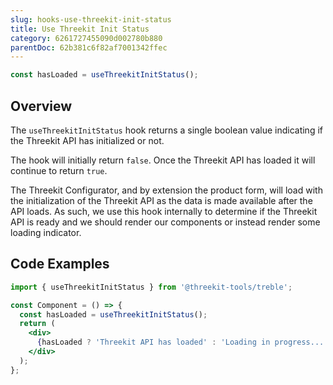 ```yaml
---
slug: hooks-use-threekit-init-status
title: Use Threekit Init Status
category: 6261727455090d002780b880
parentDoc: 62b381c6f82af7001342ffec
---
```


```jsx
const hasLoaded = useThreekitInitStatus();
```

## Overview

The `useThreekitInitStatus` hook returns a single boolean value indicating if the Threekit API has initialized or not.

The hook will initially return `false`. Once the Threekit API has loaded it will continue to return `true`.

The Threekit Configurator, and by extension the product form, will load with the initialization of the Threekit API as the data is made available after the API loads. As such, we use this hook internally to determine if the Threekit API is ready and we should render our components or instead render some loading indicator.

## Code Examples

```jsx
import { useThreekitInitStatus } from '@threekit-tools/treble';

const Component = () => {
  const hasLoaded = useThreekitInitStatus();
  return (
    <div>
      {hasLoaded ? 'Threekit API has loaded' : 'Loading in progress...'}
    </div>
  );
};
```
